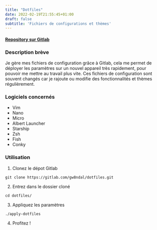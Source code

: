 ```yaml
---
title: "Dotfiles"
date: 2022-02-19T21:55:45+01:00
draft: false
subtitle: 'Fichiers de configurations et thèmes'
---
```


#### [Repository sur Gitlab](https://gitlab.com/gw8ndal/dotfiles)

### Description brève

Je gère mes fichiers de configuration grâce à Gitlab, cela me permet de déployer les paramètres sur un nouvel appareil très rapidement, pour pouvoir me mettre au travail plus vite. Ces fichiers de configuration sont souvent changés car je rajoute ou modifie des fonctionnalités et thèmes régulièrement.

### Logiciels concernés

- Vim
- Nano
- Micro
- Albert Launcher
- Starship
- Zsh
- Fish
- Conky

### Utilisation

1. Clonez le dépot Gitlab

```git clone https://gitlab.com/gw8ndal/dotfiles.git```

2. Entrez dans le dossier cloné

```cd dotfiles/```

3. Appliquez les paramètres

```./apply-dotfiles```

4. Profitez !
